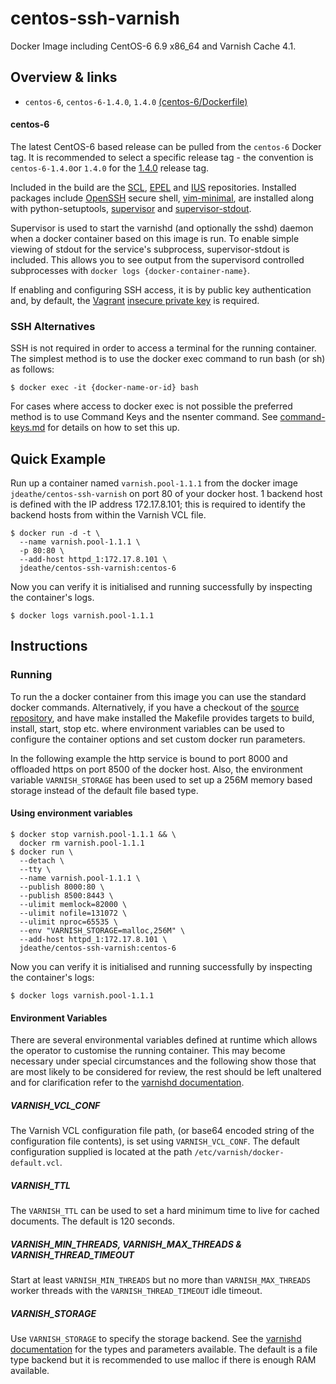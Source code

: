 centos-ssh-varnish
==================

Docker Image including CentOS-6 6.9 x86_64 and Varnish Cache 4.1.

## Overview & links

- `centos-6`, `centos-6-1.4.0`, `1.4.0` [(centos-6/Dockerfile)](https://github.com/jdeathe/centos-ssh-varnish/blob/centos-6/Dockerfile)

#### centos-6

The latest CentOS-6 based release can be pulled from the `centos-6` Docker tag. It is recommended to select a specific release tag - the convention is `centos-6-1.4.0`or `1.4.0` for the [1.4.0](https://github.com/jdeathe/centos-ssh-varnish/tree/1.4.0) release tag.

Included in the build are the [SCL](https://www.softwarecollections.org/), [EPEL](http://fedoraproject.org/wiki/EPEL) and [IUS](https://ius.io) repositories. Installed packages include [OpenSSH](http://www.openssh.com/portable.html) secure shell, [vim-minimal](http://www.vim.org/), are installed along with python-setuptools, [supervisor](http://supervisord.org/) and [supervisor-stdout](https://github.com/coderanger/supervisor-stdout).

Supervisor is used to start the varnishd (and optionally the sshd) daemon when a docker container based on this image is run. To enable simple viewing of stdout for the service's subprocess, supervisor-stdout is included. This allows you to see output from the supervisord controlled subprocesses with `docker logs {docker-container-name}`.

If enabling and configuring SSH access, it is by public key authentication and, by default, the [Vagrant](http://www.vagrantup.com/) [insecure private key](https://github.com/mitchellh/vagrant/blob/master/keys/vagrant) is required.

### SSH Alternatives

SSH is not required in order to access a terminal for the running container. The simplest method is to use the docker exec command to run bash (or sh) as follows: 

```
$ docker exec -it {docker-name-or-id} bash
```

For cases where access to docker exec is not possible the preferred method is to use Command Keys and the nsenter command. See [command-keys.md](https://github.com/jdeathe/centos-ssh-varnish/blob/centos-6/command-keys.md) for details on how to set this up.

## Quick Example

Run up a container named `varnish.pool-1.1.1` from the docker image `jdeathe/centos-ssh-varnish` on port 80 of your docker host. 1 backend host is defined with the IP address 172.17.8.101; this is required to identify the backend hosts from within the Varnish VCL file.

```
$ docker run -d -t \
  --name varnish.pool-1.1.1 \
  -p 80:80 \
  --add-host httpd_1:172.17.8.101 \
  jdeathe/centos-ssh-varnish:centos-6
```

Now you can verify it is initialised and running successfully by inspecting the container's logs.

```
$ docker logs varnish.pool-1.1.1
```

## Instructions

### Running

To run the a docker container from this image you can use the standard docker commands. Alternatively, if you have a checkout of the [source repository](https://github.com/jdeathe/centos-ssh-varnish), and have make installed the Makefile provides targets to build, install, start, stop etc. where environment variables can be used to configure the container options and set custom docker run parameters.

In the following example the http service is bound to port 8000 and offloaded https on port 8500 of the docker host. Also, the environment variable `VARNISH_STORAGE` has been used to set up a 256M memory based storage instead of the default file based type.

#### Using environment variables

```
$ docker stop varnish.pool-1.1.1 && \
  docker rm varnish.pool-1.1.1
$ docker run \
  --detach \
  --tty \
  --name varnish.pool-1.1.1 \
  --publish 8000:80 \
  --publish 8500:8443 \
  --ulimit memlock=82000 \
  --ulimit nofile=131072 \
  --ulimit nproc=65535 \
  --env "VARNISH_STORAGE=malloc,256M" \
  --add-host httpd_1:172.17.8.101 \
  jdeathe/centos-ssh-varnish:centos-6
```

Now you can verify it is initialised and running successfully by inspecting the container's logs:

```
$ docker logs varnish.pool-1.1.1
```

#### Environment Variables

There are several environmental variables defined at runtime which allows the operator to customise the running container. This may become necessary under special circumstances and the following show those that are most likely to be considered for review, the rest should be left unaltered and for clarification refer to the [varnishd documentation](https://www.varnish-cache.org/docs/4.1/index.html).

##### VARNISH_VCL_CONF

The Varnish VCL configuration file path, (or base64 encoded string of the configuration file contents), is set using `VARNISH_VCL_CONF`. The default configuration supplied is located at the path `/etc/varnish/docker-default.vcl`.

##### VARNISH_TTL

The `VARNISH_TTL` can be used to set a hard minimum time to live for cached documents. The default is 120 seconds.

##### VARNISH_MIN_THREADS, VARNISH_MAX_THREADS & VARNISH_THREAD_TIMEOUT

Start at least `VARNISH_MIN_THREADS` but no more than `VARNISH_MAX_THREADS` worker threads with the `VARNISH_THREAD_TIMEOUT` idle timeout.

##### VARNISH_STORAGE

Use `VARNISH_STORAGE` to specify the storage backend. See the [varnishd documentation](https://www.varnish-cache.org/docs/4.1/reference/varnishd.html?highlight=storage%20types#storage-backend-options) for the types and parameters available. The default is a file type backend but it is recommended to use malloc if there is enough RAM available.
